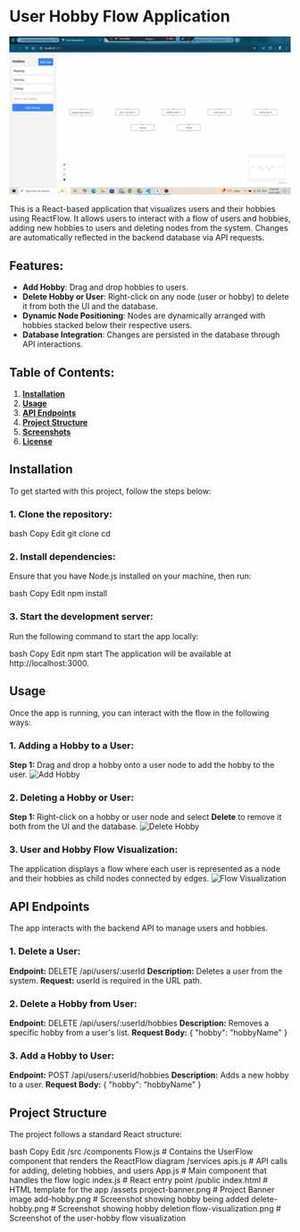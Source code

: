 
<h1><b>User Hobby Flow Application</b></h1>
<img src="FrontEnd/assets/userManagement.jpg" alt="Project Banner" /> <!-- Replace with your own banner screenshot -->

This is a React-based application that visualizes users and their hobbies using ReactFlow. It allows users to interact with a flow of users and hobbies, adding new hobbies to users and deleting nodes from the system. Changes are automatically reflected in the backend database via API requests.

<h2><b>Features:</b></h2>
<ul> <li><b>Add Hobby</b>: Drag and drop hobbies to users.</li> <li><b>Delete Hobby or User</b>: Right-click on any node (user or hobby) to delete it from both the UI and the database.</li> <li><b>Dynamic Node Positioning</b>: Nodes are dynamically arranged with hobbies stacked below their respective users.</li> <li><b>Database Integration</b>: Changes are persisted in the database through API interactions.</li> </ul>
<h2><b>Table of Contents:</b></h2>
<ol> <li><a href="#installation"><b>Installation</b></a></li> <li><a href="#usage"><b>Usage</b></a></li> <li><a href="#api-endpoints"><b>API Endpoints</b></a></li> <li><a href="#project-structure"><b>Project Structure</b></a></li> <li><a href="#screenshots"><b>Screenshots</b></a></li> <li><a href="#license"><b>License</b></a></li> </ol>
<h2><b>Installation</b></h2>
To get started with this project, follow the steps below:

<h3><b>1. Clone the repository:</b></h3>
bash
Copy
Edit
git clone <repository-url>
cd <repository-directory>
<h3><b>2. Install dependencies:</b></h3>
Ensure that you have Node.js installed on your machine, then run:

bash
Copy
Edit
npm install
<h3><b>3. Start the development server:</b></h3>
Run the following command to start the app locally:

bash
Copy
Edit
npm start
The application will be available at http://localhost:3000.

<h2><b>Usage</b></h2>
Once the app is running, you can interact with the flow in the following ways:

<h3><b>1. Adding a Hobby to a User:</b></h3>
<b>Step 1:</b> Drag and drop a hobby onto a user node to add the hobby to the user.
<img src="./assets/add-hobby.png" alt="Add Hobby" /> <!-- Replace with your screenshot showing hobby being added -->

<h3><b>2. Deleting a Hobby or User:</b></h3>
<b>Step 1:</b> Right-click on a hobby or user node and select <b>Delete</b> to remove it both from the UI and the database.
<img src="./assets/delete-hobby.png" alt="Delete Hobby" /> <!-- Replace with your screenshot showing hobby deletion -->

<h3><b>3. User and Hobby Flow Visualization:</b></h3>
The application displays a flow where each user is represented as a node and their hobbies as child nodes connected by edges.
<img src="./assets/flow-visualization.png" alt="Flow Visualization" /> <!-- Replace with your screenshot showing the user-hobby flow -->

<h2><b>API Endpoints</b></h2>
The app interacts with the backend API to manage users and hobbies.

<h3><b>1. Delete a User:</b></h3>
<b>Endpoint:</b> DELETE /api/users/:userId
<b>Description:</b> Deletes a user from the system.
<b>Request:</b>
userId is required in the URL path.
<h3><b>2. Delete a Hobby from User:</b></h3>
<b>Endpoint:</b> DELETE /api/users/:userId/hobbies
<b>Description:</b> Removes a specific hobby from a user's list.
<b>Request Body:</b>
{ "hobby": "hobbyName" }
<h3><b>3. Add a Hobby to User:</b></h3>
<b>Endpoint:</b> POST /api/users/:userId/hobbies
<b>Description:</b> Adds a new hobby to a user.
<b>Request Body:</b>
{ "hobby": "hobbyName" }
<h2><b>Project Structure</b></h2>
The project follows a standard React structure:

bash
Copy
Edit
/src
  /components
    Flow.js            # Contains the UserFlow component that renders the ReactFlow diagram
  /services
    apis.js            # API calls for adding, deleting hobbies, and users
  App.js               # Main component that handles the flow logic
  index.js             # React entry point
/public
  index.html           # HTML template for the app
  /assets
    project-banner.png # Project Banner image
    add-hobby.png      # Screenshot showing hobby being added
    delete-hobby.png   # Screenshot showing hobby deletion
    flow-visualization.png # Screenshot of the user-hobby flow visualization

